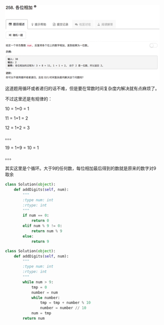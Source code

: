 ![](./problem.png)

这道题用循环或者递归的话不难，但是要在常数时间复杂度内解决就有点麻烦了。

不过这里还是有规律的：

10 = 1+0 = 1

11 = 1+1 = 2

12 = 1+2 = 3

。。。

19 = 1+9 = 10 = 1

。。。

其实这里是个循环。大于9的任何数，每位相加最后得到的数就是原来的数字对9取余

```python
class Solution(object):
    def addDigits(self, num):
        """
        :type num: int
        :rtype: int
        """
        if num == 0:
            return 0
        elif num % 9 != 0:
            return num % 9
        else:
            return 9
```

```python
class Solution(object):
    def addDigits(self, num):
        """
        :type num: int
        :rtype: int
        """
        while num > 9:
            tmp = 0
            number = num
            while number:
                tmp = tmp + number % 10
                number = number // 10
            num = tmp
        return num
```


